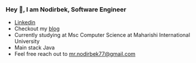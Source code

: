 ### Hey 👋, I am Nodirbek, Software Engineer

- [Linkedin](https://www.linkedin.com/in/nodirshox/)
- Checkout my [blog](https://ergashevn.blogspot.com/)
- Currently studying at Msc Computer Science at Maharishi International University
- Main stack Java
- Feel free reach out to mr.nodirbek77@gmail.com
